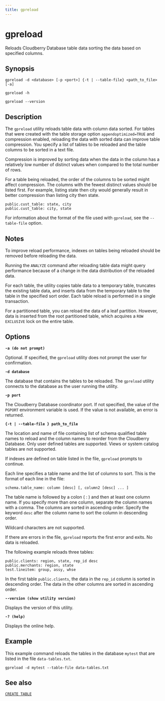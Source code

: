 ```yaml
---
title: gpreload
---
```


# gpreload

Reloads Cloudberry Database table data sorting the data based on specified columns.

## Synopsis

```shell
gpreload -d <database> [-p <port>] {-t | --table-file} <path_to_file> [-a]

gpreload -h 

gpreload --version
```

## Description

The `gpreload` utility reloads table data with column data sorted. For tables that were created with the table storage option `appendoptimized=TRUE` and compression enabled, reloading the data with sorted data can improve table compression. You specify a list of tables to be reloaded and the table columns to be sorted in a text file.

Compression is improved by sorting data when the data in the column has a relatively low number of distinct values when compared to the total number of rows.

For a table being reloaded, the order of the columns to be sorted might affect compression. The columns with the fewest distinct values should be listed first. For example, listing state then city would generally result in better compression than listing city then state.

```shell
public.cust_table: state, city
public.cust_table: city, state
```

For information about the format of the file used with `gpreload`, see the `--table-file` option.

## Notes

To improve reload performance, indexes on tables being reloaded should be removed before reloading the data.

Running the `ANALYZE` command after reloading table data might query performance because of a change in the data distribution of the reloaded data.

For each table, the utility copies table data to a temporary table, truncates the existing table data, and inserts data from the temporary table to the table in the specified sort order. Each table reload is performed in a single transaction.

For a partitioned table, you can reload the data of a leaf partition. However, data is inserted from the root partitioned table, which acquires a `ROW EXCLUSIVE` lock on the entire table.

## Options

**`-a (do not prompt)`**

Optional. If specified, the `gpreload` utility does not prompt the user for confirmation.

**`-d database`**

The database that contains the tables to be reloaded. The `gpreload` utility connects to the database as the user running the utility.

**`-p port`**

The Cloudberry Database coordinator port. If not specified, the value of the `PGPORT` environment variable is used. If the value is not available, an error is returned.

**`{-t | --table-file } path_to_file`**

The location and name of file containing list of schema qualified table names to reload and the column names to reorder from the Cloudberry Database. Only user defined tables are supported. Views or system catalog tables are not supported.

If indexes are defined on table listed in the file, `gpreload` prompts to continue.

Each line specifies a table name and the list of columns to sort. This is the format of each line in the file:

`schema.table_name: column [desc] [, column2 [desc] ... ]`

The table name is followed by a colon ( : ) and then at least one column name. If you specify more than one column, separate the column names with a comma. The columns are sorted in ascending order. Specify the keyword `desc` after the column name to sort the column in descending order.

Wildcard characters are not supported.

If there are errors in the file, `gpreload` reports the first error and exits. No data is reloaded.

The following example reloads three tables:

```shell
public.clients: region, state, rep_id desc
public.merchants: region, state
test.lineitem: group, assy, whse 
```

In the first table `public.clients`, the data in the `rep_id` column is sorted in descending order. The data in the other columns are sorted in ascending order.

**`--version (show utility version)`**

Displays the version of this utility.

**`-? (help)`**

Displays the online help.

## Example

This example command reloads the tables in the database `mytest` that are listed in the file `data-tables.txt`.

```shell
gpreload -d mytest --table-file data-tables.txt
```

## See also

[`CREATE TABLE`](/docs/sql-stmts/sql-stmt-create-table.md)
